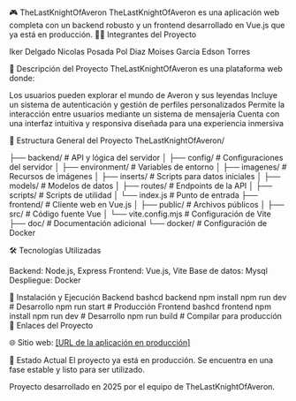 🎮 TheLastKnightOfAveron
TheLastKnightOfAveron es una aplicación web completa con un backend robusto y un frontend desarrollado en Vue.js que ya está en producción.
🧑‍💻 Integrantes del Proyecto

Iker Delgado
Nicolas Posada
Pol Diaz
Moises Garcia
Edson Torres

📖 Descripción del Proyecto
TheLastKnightOfAveron es una plataforma web donde:

Los usuarios pueden explorar el mundo de Averon y sus leyendas
Incluye un sistema de autenticación y gestión de perfiles personalizados
Permite la interacción entre usuarios mediante un sistema de mensajería
Cuenta con una interfaz intuitiva y responsiva diseñada para una experiencia inmersiva

🧠 Estructura General del Proyecto
TheLastKnightOfAveron/

├── backend/ # API y lógica del servidor
│   ├── config/ # Configuraciones del servidor
│   ├── environment/ # Variables de entorno
│   ├── imagenes/ # Recursos de imágenes
│   ├── inserts/ # Scripts para datos iniciales
│   ├── models/ # Modelos de datos
│   ├── routes/ # Endpoints de la API
│   ├── scripts/ # Scripts de utilidad
│   └── index.js # Punto de entrada
├── frontend/ # Cliente web en Vue.js
│   ├── public/ # Archivos públicos
│   ├── src/ # Código fuente Vue
│   └── vite.config.mjs # Configuración de Vite
├── doc/ # Documentación adicional
└── docker/ # Configuración de Docker

🛠️ Tecnologías Utilizadas

Backend: Node.js, Express
Frontend: Vue.js, Vite
Base de datos: Mysql
Despliegue: Docker

🚀 Instalación y Ejecución
Backend
bashcd backend
npm install
npm run dev # Desarrollo
npm run start # Producción
Frontend
bashcd frontend
npm install
npm run dev # Desarrollo
npm run build # Compilar para producción
🔗 Enlaces del Proyecto

🌐 Sitio web: [\[URL de la aplicación en producción\]](https://thelastknightofaveron.cat/)


🚀 Estado Actual
El proyecto ya está en producción. Se encuentra en una fase estable y listo para ser utilizado.


Proyecto desarrollado en 2025 por el equipo de TheLastKnightOfAveron.
